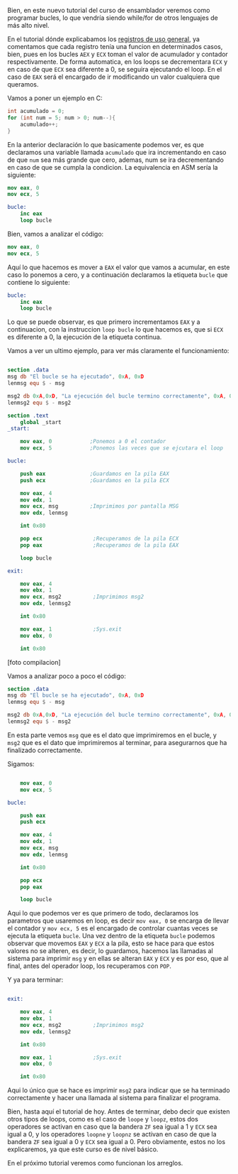 Bien, en este nuevo tutorial del curso de ensamblador veremos como programar bucles, lo que vendría siendo while/for de otros lenguajes de más alto nivel.

En el tutorial dónde explicabamos los [registros de uso general](http://poyoncio.com/2017/01/01/Curso-ensamblador-03-Registros-de-uso-general-y-mov/), ya comentamos que cada registro tenía una funcion en determinados casos, bien, pues en los bucles ```AEX``` y ```ECX``` toman el valor de acumulador y contador respectivamente. De forma automatica, en los loops se decrementara ```ECX``` y en caso de que ```ECX``` sea diferente a 0, se seguira ejecutando el loop. En el caso de ```EAX``` será el encargado de ir modificando un valor cualquiera que queramos.

Vamos a poner un ejemplo en C:

```c
int acumulado = 0;  
for (int num = 5; num > 0; num--){
    acumulado++;
}
```

En la anterior declaración lo que basicamente podemos ver, es que declaramos una variable llamada ```acumulado``` que ira incrementando en caso de que ```num``` sea más grande que cero, ademas, num se ira decrementando en caso de que se cumpla la condicion. La equivalencia en ASM sería la siguiente:

```nasm
mov eax, 0
mov ecx, 5

bucle:
    inc eax
    loop bucle
```

Bien, vamos a analizar el código:

```nasm
mov eax, 0
mov ecx, 5
```

Aquí lo que hacemos es mover a ```EAX``` el valor que vamos a acumular, en este caso lo ponemos a cero, y a continuación declaramos la etiqueta ```bucle``` que contiene lo siguiente:

```nasm
bucle:
    inc eax
    loop bucle
```

Lo que se puede observar, es que primero incrementamos ```EAX``` y a continuacion, con la instruccion ```loop bucle``` lo que hacemos es, que si ```ECX``` es diferente a 0, la ejecución de la etiqueta continua.

Vamos a ver un ultimo ejemplo, para ver más claramente el funcionamiento:

```nasm

section .data
msg db "El bucle se ha ejecutado", 0xA, 0xD
lenmsg equ $ - msg

msg2 db 0xA,0xD, "La ejecución del bucle termino correctamente", 0xA, 0xD
lenmsg2 equ $ - msg2

section .text
    global _start
_start:

    mov eax, 0            ;Ponemos a 0 el contador
    mov ecx, 5            ;Ponemos las veces que se ejcutara el loop

bucle:

    push eax              ;Guardamos en la pila EAX
    push ecx              ;Guardamos en la pila ECX

    mov eax, 4
    mov edx, 1
    mov ecx, msg          ;Imprimimos por pantalla MSG
    mov edx, lenmsg

    int 0x80

    pop ecx                ;Recuperamos de la pila ECX
    pop eax                ;Recuperamos de la pila EAX

    loop bucle

exit:

    mov eax, 4
    mov ebx, 1
    mov ecx, msg2          ;Imprimimos msg2
    mov edx, lenmsg2

    int 0x80

    mov eax, 1             ;Sys.exit
    mov ebx, 0

    int 0x80

```

[foto compilacion]

Vamos a analizar poco a poco el código:

```nasm
section .data
msg db "El bucle se ha ejecutado", 0xA, 0xD
lenmsg equ $ - msg

msg2 db 0xA,0xD, "La ejecución del bucle termino correctamente", 0xA, 0xD
lenmsg2 equ $ - msg2
```

En esta parte vemos ```msg``` que es el dato que imprimiremos en el bucle, y ```msg2``` que es el dato que imprimiremos al terminar, para asegurarnos que ha finalizado correctamente.

Sigamos:

```nasm

    mov eax, 0
    mov ecx, 5

bucle:

    push eax
    push ecx

    mov eax, 4
    mov edx, 1
    mov ecx, msg
    mov edx, lenmsg

    int 0x80

    pop ecx
    pop eax

    loop bucle
```

Aqui lo que podemos ver es que primero de todo, declaramos los parametros que usaremos en loop, es decir ```mov eax, 0``` se encarga de llevar el contador y ```mov ecx, 5``` es el encargado de controlar cuantas veces se ejecuta la etiqueta ```bucle```. Una vez dentro de la etiqueta ```bucle``` podemos observar que movemos ```EAX``` y ```ECX``` a la pila, esto se hace para que estos valores no se alteren, es decir, lo guardamos, hacemos las llamadas al sistema para imprimir ```msg``` y en ellas se alteran ```EAX``` y ```ECX``` y es por eso, que al final, antes del operador loop, los recuperamos con ```POP```.

Y ya para terminar:

```nasm

exit:

    mov eax, 4
    mov ebx, 1
    mov ecx, msg2          ;Imprimimos msg2
    mov edx, lenmsg2

    int 0x80

    mov eax, 1             ;Sys.exit
    mov ebx, 0

    int 0x80
```

Aqui lo único que se hace es imprimir ```msg2``` para indicar que se ha terminado correctamente y hacer una llamada al sistema para finalizar el programa.

Bien, hasta aquí el tutorial de hoy. Antes de terminar, debo decir que existen otros tipos de loops, como es el caso de ```loope``` y ```loopz```, estos dos operadores se activan en caso que la bandera ```ZF``` sea igual a 1 y ```ECX``` sea igual a 0, y los operadores ```loopne``` y ```loopnz``` se activan en caso de que la bandera ```ZF``` sea igual a 0 y ```ECX``` sea igual a 0. Pero obviamente, estos no los explicaremos, ya que este curso es de nivel básico.

En el próximo tutorial veremos como funcionan los arreglos.
